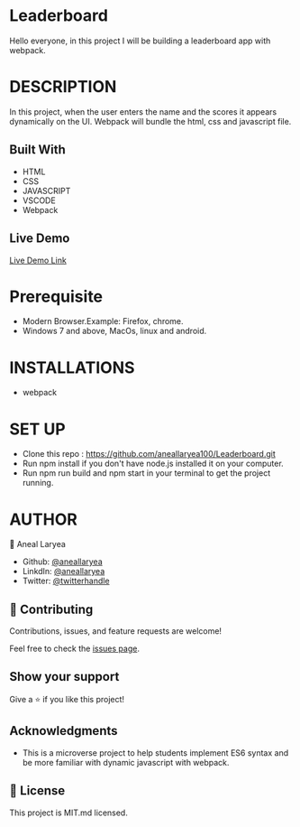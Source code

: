 # Leaderboard
Hello everyone, in this project I will be building a leaderboard app with webpack.
# DESCRIPTION
In this project, when the user enters the name and the scores it appears dynamically on the UI. Webpack will bundle the html, css and javascript file.

## Built With

- HTML
- CSS
- JAVASCRIPT
- VSCODE
- Webpack

## Live Demo

[Live Demo Link]()

# Prerequisite
* Modern Browser.Example: Firefox, chrome.
* Windows 7 and above, MacOs, linux and android.

# INSTALLATIONS
* webpack


# SET UP
* Clone this repo : https://github.com/aneallaryea100/Leaderboard.git
* Run npm install if you don't have node.js installed it on your computer.
* Run npm run build and npm start in your terminal to get the project running.

# AUTHOR
👤 Aneal Laryea
* Github: [@aneallaryea](https://github.com/aneallaryea100)
* LinkdIn: [@aneallaryea](https://www.linkedin.com/in/nii-aneal-84ba7a147)
* Twitter: [@twitterhandle](https://twitter.com/twitterhandle)


## 🤝 Contributing

Contributions, issues, and feature requests are welcome!

Feel free to check the [issues page](../../issues/).

## Show your support

Give a ⭐️ if you like this project!

## Acknowledgments

- This is a microverse project to help students implement ES6 syntax and be more familiar with dynamic javascript with webpack.



## 📝 License

This project is MIT.md licensed.
